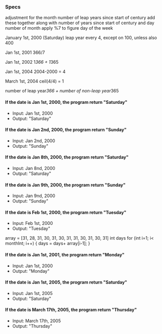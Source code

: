 ### Specs

adjustment for the month
number of leap years since start of century
add these together along with number of years since start of century and day number of month
apply %7 to figure day of the week

January 1st, 2000 (Saturday)
leap year every 4, except on 100, unless also 400

Jan 1st, 2001  366/7

Jan 1st, 2002 1*366 + 1*365

Jan 1st, 2004 2004-2000 = 4

March 1st, 2004
ceil(4/4) = 1

number of leap year*366 + number of non-leap year*365

#### If the date is Jan 1st, 2000, the program return "Saturday"
* Input: Jan 1st, 2000
* Output: "Saturday"

#### If the date is Jan 2nd, 2000, the program return "Sunday"
* Input: Jan 2nd, 2000
* Output: "Sunday"

#### If the date is Jan 8th, 2000, the program return "Saturday"
* Input: Jan 8nd, 2000
* Output: "Saturday"

#### If the date is Jan 9th, 2000, the program return "Sunday"
* Input: Jan 9nd, 2000
* Output: "Sunday"

#### If the date is Feb 1st, 2000, the program return "Tuesday"
* Input: Feb 1st, 2000
* Output: "Tuesday"

array = [31, 28, 31, 30, 31, 30, 31, 31, 30, 31, 30, 31]
int days
for (int i=1; i< monthInt; i++)
{
  days = days+ array[i-1];
}

#### If the date is Jan 1st, 2001, the program return "Monday"
* Input: Jan 1st, 2000
* Output: "Monday"

#### If the date is Jan 1st, 2005, the program return "Saturday"
* Input: Jan 1st, 2005
* Output: "Saturday"

#### If the date is March 17th, 2005, the program return "Thursday"
* Input: March 17th, 2005
* Output: "Thursday"
